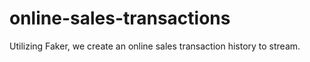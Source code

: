 # online-sales-transactions
Utilizing Faker, we create an online sales transaction history to stream.
